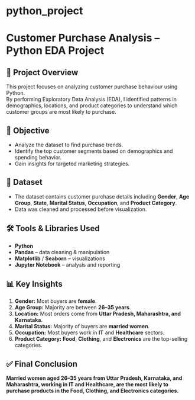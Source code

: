 # python_project  
# Customer Purchase Analysis – Python EDA Project

## 📌 Project Overview
This project focuses on analyzing customer purchase behaviour using Python.  
By performing Exploratory Data Analysis (EDA), I identified patterns in demographics, locations, and product categories to understand which customer groups are most likely to purchase.

## 🎯 Objective
- Analyze the dataset to find purchase trends.
- Identify the top customer segments based on demographics and spending behavior.
- Gain insights for targeted marketing strategies.

## 📂 Dataset
- The dataset contains customer purchase details including **Gender**, **Age Group**, **State**, **Marital Status**, **Occupation**, and **Product Category**.
- Data was cleaned and processed before visualization.

## 🛠️ Tools & Libraries Used
- **Python**
- **Pandas** – data cleaning & manipulation
- **Matplotlib** / **Seaborn** – visualizations
- **Jupyter Notebook** – analysis and reporting

## 📊 Key Insights
1. **Gender:** Most buyers are **female**.
2. **Age Group:** Majority are between **26–35 years**.
3. **Location:** Most orders come from **Uttar Pradesh, Maharashtra, and Karnataka**.
4. **Marital Status:** Majority of buyers are **married women**.
5. **Occupation:** Most buyers work in **IT** and **Healthcare** sectors.
6. **Product Category:** **Food**, **Clothing**, and **Electronics** are the top-selling categories.

## ✅ Final Conclusion
**Married women aged 26–35 years from Uttar Pradesh, Karnataka, and Maharashtra, working in IT and Healthcare, are the most likely to purchase products in the Food, Clothing, and Electronics categories.**


